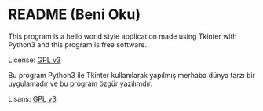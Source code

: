 # README (Beni Oku)



This program is a hello world style application made using Tkinter with Python3 and this program is free software.

License: [GPL v3](https://www.gnu.org/licences/gpl-3.0.txt)


Bu program Python3 ile Tkinter kullanılarak yapılmış merhaba dünya tarzı bir uygulamadır ve bu program özgür yazılımdır.

Lisans: [GPL v3](https://www.gnu.org/licenses/gpl-3.0.txt)
